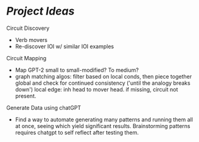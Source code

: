 # _Project Ideas_

Circuit Discovery

- Verb movers
- Re-discover IOI w/ similar IOI examples

Circuit Mapping

- Map GPT-2 small to small-modified? To medium?
- graph matching algos: filter based on local conds, then piece together global and check for continued consistency ('until the analogy breaks down')
local edge: inh head to mover head. if missing, circuit not present.

Generate Data using chatGPT

- Find a way to automate generating many patterns and running them all at once, seeing which yield significant results. Brainstorming patterns requires chatgpt to self reflect after testing them.